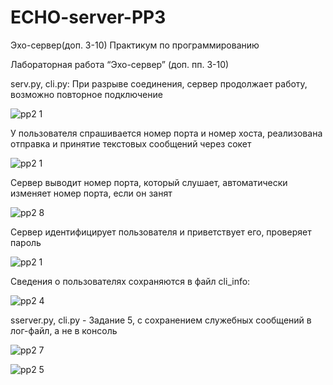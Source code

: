 # ECHO-server-PP3
Эхо-сервер(доп. 3-10) Практикум по программированию


Лабораторная работа “Эхо-сервер” (доп. пп. 3-10)

serv.py, cli.py:
При разрыве соединения, сервер продолжает работу, возможно повторное подключение

![pp2 1](https://user-images.githubusercontent.com/91433112/141378544-7030ba33-cc09-40f6-80a9-a23b7f7a7ba2.png)

У пользователя спрашивается номер порта и номер хоста, реализована отправка и принятие текстовых сообщений через сокет

![pp2 1](https://user-images.githubusercontent.com/91433112/141380643-2f5ca60d-7a39-4370-bba0-674ed33e7a3c.png)

Сервер выводит номер порта, который слушает, автоматически изменяет номер порта, если он занят

![pp2 8](https://user-images.githubusercontent.com/91433112/141379295-cb1a10e7-2029-4b1a-a593-039f11c8785d.png)

Сервер идентифицирует пользователя и приветствует его, проверяет пароль

![pp2 1](https://user-images.githubusercontent.com/91433112/141379567-c4881478-b42a-4f71-b500-cc0133b42d24.png)

Cведения о пользователях сохраняются в файл cli_info:

![pp2 4](https://user-images.githubusercontent.com/91433112/141380268-4b93539b-299b-4f43-bd01-6d0e781210ad.png)

sserver.py, cli.py - Задание 5, с сохранением служебных сообщений в лог-файл, а не в консоль

![pp2 7](https://user-images.githubusercontent.com/91433112/141380287-1a00ff71-8436-43f2-8a5a-ce54f731280d.png)

![pp2 5](https://user-images.githubusercontent.com/91433112/141380296-7534cff5-7c99-4846-be01-027ad0aaddd1.png)




